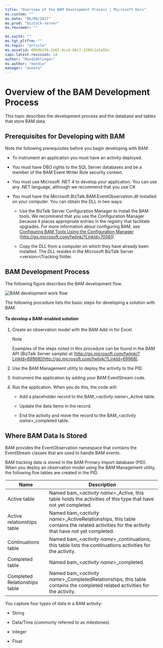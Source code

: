 ```yaml
---
title: "Overview of the BAM Development Process | Microsoft Docs"
ms.custom: ""
ms.date: "06/08/2017"
ms.prod: "biztalk-server"
ms.reviewer: ""

ms.suite: ""
ms.tgt_pltfrm: ""
ms.topic: "article"
ms.assetid: 098db3f6-2a61-4cc8-88c7-2299c2e2a55e
caps.latest.revision: 14
author: "MandiOhlinger"
ms.author: "mandia"
manager: "anneta"
---
```

# Overview of the BAM Development Process
This topic describes the development process and the database and tables that store BAM data.  
  
## Prerequisites for Developing with BAM  
 Note the following prerequisites before you begin developing with BAM:  
  
-   To instrument an application you must have an activity deployed.  
  
-   You must have DBO rights to the SQL Server databases and be a member of the BAM Event Writer Role security context.  
  
-   You must use Microsoft .NET 4 to develop your application. You can use any .NET language, although we recommend that you use C#.  
  
-   You must have the Microsoft.BizTalk.BAM.EventObservation.dll installed on your computer. You can obtain the DLL in two ways:  
  
    -   Use the BizTalk Server Configuration Manager to install the BAM tools. We recommend that you use the Configuration Manager because it places appropriate entries in the registry that facilitate upgrades. For more information about configuring BAM, see [Configuring BAM Tools Using the Configuration Manager](http://go.microsoft.com/fwlink/?LinkId=70561) (http://go.microsoft.com/fwlink/?LinkId=70561).  
  
    -   Copy the DLL from a computer on which they have already been installed. The DLL resides in the Microsoft BizTalk Server \<version\>\Tracking folder.  
  
## BAM Development Process  
 The following figure describes the BAM development flow.  
  
 ![BAM development work flow](../core/media/dwb-bamdevelopmentflowc.gif "dwb_bamdevelopmentflowc")  
  
 The following procedure lists the basic steps for developing a solution with BAM.  
  
#### To develop a BAM-enabled solution  
  
1.  Create an observation model with the BAM Add-in for Excel.  
  
    > [!NOTE]
    >  Examples of the steps noted in this procedure can be found in the BAM API (BizTalk Server sample) at [http://go.microsoft.com/fwlink/?LinkId=69968](http://go.microsoft.com/fwlink/?LinkId=69968).  
  
2.  Use the BAM Management utility to deploy the activity to the PID.  
  
3.  Instrument the application by adding your BAM EventStream code.  
  
4.  Run the application. When you do this, the code will:  
  
    -   Add a placeholder record to the BAM_\<*activity name*\>_Active table.  
  
    -   Update the data items in the record.  
  
    -   End the activity and move the record to the BAM_\<*activity name*\>_completed table.  
  
## Where BAM Data Is Stored  
 BAM provides the EventObservation namespace that contains the EventStream classes that are used to handle BAM events.  
  
 BAM tracking data is stored in the BAM Primary Import database (PID). When you deploy an observation model using the BAM Management utility, the following five tables are created in the PID.  
  
|Name|Description|  
|----------|-----------------|  
|Active table|Named bam_\<*activity name*\>_Active, this table holds the activities of this type that have not yet completed.|  
|Active relationships table|Named bam_\<*activity name*\>_ActiveRelationships, this table contains the related activities for the activity that have not yet completed.|  
|Continuations table|Named bam_\<*activity name*\>_continuations, this table lists the continuations activities for the activity.|  
|Completed table|Named bam_\<*activity name*\>_completed.|  
|Completed Relationships table|Named bam_\<*activity name*\>_CompletedRelationships, this table contains the completed related activities for the activity.|  
  
 You capture four types of data in a BAM activity:  
  
-   String  
  
-   Data/Time (commonly referred to as milestones)  
  
-   Integer  
  
-   Float
